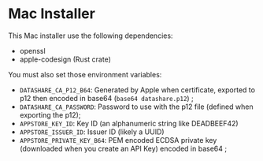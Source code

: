 # Mac Installer

This Mac installer use the following dependencies:

* openssl
* apple-codesign (Rust crate)

You must also set those environment variables:

* `DATASHARE_CA_P12_B64`: Generated by Apple when certificate, exported to p12 then encoded in base64 (`base64 datashare.p12`) ;
* `DATASHARE_CA_PASSWORD`: Password to use with the p12 file (defined when exporting the p12);
* `APPSTORE_KEY_ID`: Key ID (an alphanumeric string like DEADBEEF42)
* `APPSTORE_ISSUER_ID`: Issuer ID (likely a UUID)
* `APPSTORE_PRIVATE_KEY_B64`: PEM encoded ECDSA private key (downloaded when you create an API Key) encoded in base64 ;

